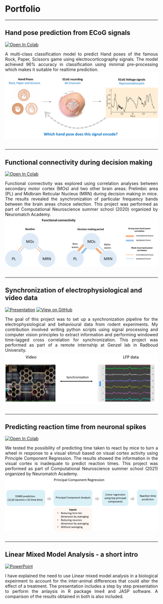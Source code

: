 # Portfolio
---
## Hand pose prediction from ECoG signals

[![Open In Colab](https://colab.research.google.com/assets/colab-badge.svg)](https://colab.research.google.com/drive/16yHW17_wBuQALTkcY8qOw7K1NHWaGM5-?usp=sharing)

<div style="text-align: justify">A multi-class classification model to predict Hand poses of the famous Rock, Paper, Scissors game using electrocorticography signals. The model achieved 96% accuracy in classification using minimal pre-processing which makes it suitable for realtime prediction.</div> 

<center><img src="assets/img/Ecog_image.png"/></center>
<br>

---
## Functional connectivity during decision making

[![Open In Colab](https://colab.research.google.com/assets/colab-badge.svg)](https://colab.research.google.com/drive/1M5IMT_tHCCJsNaUBW8HTD7BAocNGj_HU?usp=sharing)

<div style="text-align: justify"> Functional connectivity was explored using correlation analyses between secondary motor cortex (MOs) and two other brain areas: Prelimbic area (PL) and Midbrain Reticular Nucleus (MRN) during decision making in mice. The results revealed the synchronization of particular frequency bands between the brain areas choice selection. This project was performed as part of Computational Neuroscience summer school (2020) organized by Neuromatch Academy.  </div> 

<center><img src="assets/img/results_rep.png"/></center>
<br>

---
## Synchronization of electrophysiological and video data 

[![Presentation](https://img.shields.io/badge/Canva-%2300C4CC.svg?style=for-the-badge&logo=Canva&logoColor=white)](https://www.canva.com/design/DAEe__tcT0g/VW-kS9qyRiaFxtj_8aslNg/view?utm_content=DAEe__tcT0g&utm_campaign=designshare&utm_medium=link2&utm_source=sharebutton#9) [![View on GitHub](https://img.shields.io/badge/GitHub-View_on_GitHub-blue?logo=GitHub)](https://github.com/Muthu-Jeyanthi/Video-Synchronization-with-Trodes-DIO-signals)

<div style="text-align: justify"> The goal of this project was to set up a synchronization pipeline for the electrophysiological and behavioural data from rodent experiments. My contribution involved writing python scripts using signal processing and computer vision principles to extract information and performing windowed time-lagged cross correlation for synchronization. This project was performed as part of a remote internship at Genzel lab in Radboud University. </div>



<center><img src="assets/img/synchro_pic.png"/></center>
<br>

---

## Predicting reaction time from neuronal spikes

[![Open In Colab](https://colab.research.google.com/assets/colab-badge.svg)](https://colab.research.google.com/drive/1Ln2_1xHT5YR5IlaZA-C1Lv9Saznco5A2?usp=sharing)

<div style="text-align: justify"> We tested the possibility of predicting time taken to react by mice to turn a wheel in response to a visual stimuli based on visual cortex activity using Principle Component Regression. The results showed the information in the visual cortex is inadequate to predict reaction times. This project was performed as part of Computational Neuroscience summer school (2021) organized by Neuromatch Academy.  </div> 

<center><img src="assets/img/PCR.png"/></center>
<br>

---
## Linear Mixed Model Analysis - a short intro

[![PowerPoint](https://img.shields.io/badge/Microsoft_PowerPoint-B7472A?style=for-the-badge&logo=powerpoint&logoColor=white)](https://docs.google.com/presentation/d/1pk9yivjjvHDIHv6rEC5so_Hn7FGyOFXd/edit?usp=sharing&ouid=112117390706661517539&rtpof=true&sd=true)

<div style="text-align: justify"> I have explained the need to use Linear mixed model analysis in a biological expeirment to account for the inter-animal differences that could alter the effect of a treatment. The presentation includes a step by step presentation to perform the anlaysis in R package lme4 and JASP software. A comparison of the results obtained in both is also included.  </div> 

<br>
